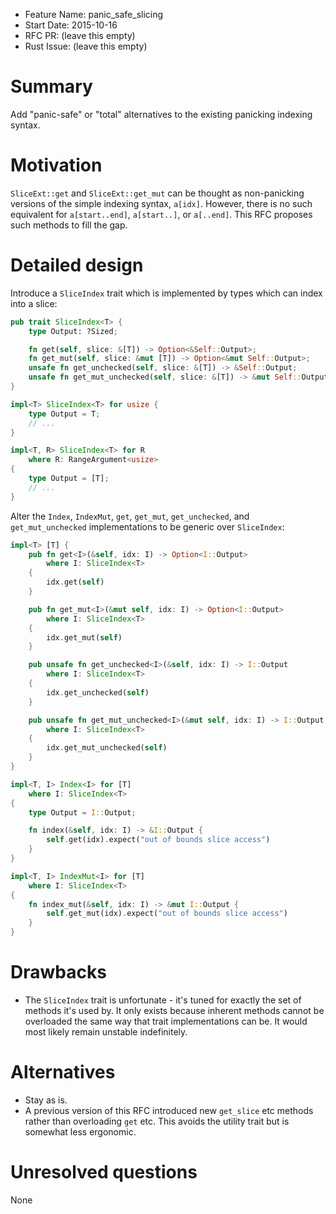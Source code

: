 - Feature Name: panic_safe_slicing
- Start Date: 2015-10-16
- RFC PR: (leave this empty)
- Rust Issue: (leave this empty)

# Summary

Add "panic-safe" or "total" alternatives to the existing panicking indexing syntax.

# Motivation

`SliceExt::get` and `SliceExt::get_mut` can be thought as non-panicking versions of the simple
indexing syntax, `a[idx]`. However, there is no such equivalent for `a[start..end]`, `a[start..]`,
or `a[..end]`. This RFC proposes such methods to fill the gap.

# Detailed design

Introduce a `SliceIndex` trait which is implemented by types which can index into a slice:
```rust
pub trait SliceIndex<T> {
    type Output: ?Sized;

    fn get(self, slice: &[T]) -> Option<&Self::Output>;
    fn get_mut(self, slice: &mut [T]) -> Option<&mut Self::Output>;
    unsafe fn get_unchecked(self, slice: &[T]) -> &Self::Output;
    unsafe fn get_mut_unchecked(self, slice: &[T]) -> &mut Self::Output;
}

impl<T> SliceIndex<T> for usize {
    type Output = T;
    // ...
}

impl<T, R> SliceIndex<T> for R
    where R: RangeArgument<usize>
{
    type Output = [T];
    // ...
}
```

Alter the `Index`, `IndexMut`, `get`, `get_mut`, `get_unchecked`, and `get_mut_unchecked`
implementations to be generic over `SliceIndex`:
```rust
impl<T> [T] {
    pub fn get<I>(&self, idx: I) -> Option<I::Output>
        where I: SliceIndex<T>
    {
        idx.get(self)
    }

    pub fn get_mut<I>(&mut self, idx: I) -> Option<I::Output>
        where I: SliceIndex<T>
    {
        idx.get_mut(self)
    }

    pub unsafe fn get_unchecked<I>(&self, idx: I) -> I::Output
        where I: SliceIndex<T>
    {
        idx.get_unchecked(self)
    }

    pub unsafe fn get_mut_unchecked<I>(&mut self, idx: I) -> I::Output
        where I: SliceIndex<T>
    {
        idx.get_mut_unchecked(self)
    }
}

impl<T, I> Index<I> for [T]
    where I: SliceIndex<T>
{
    type Output = I::Output;

    fn index(&self, idx: I) -> &I::Output {
        self.get(idx).expect("out of bounds slice access")
    }
}

impl<T, I> IndexMut<I> for [T]
    where I: SliceIndex<T>
{
    fn index_mut(&self, idx: I) -> &mut I::Output {
        self.get_mut(idx).expect("out of bounds slice access")
    }
}
```

# Drawbacks

- The `SliceIndex` trait is unfortunate - it's tuned for exactly the set of methods it's used by.
  It only exists because inherent methods cannot be overloaded the same way that trait
  implementations can be. It would most likely remain unstable indefinitely.

# Alternatives

- Stay as is.
- A previous version of this RFC introduced new `get_slice` etc methods rather than overloading
  `get` etc. This avoids the utility trait but is somewhat less ergonomic.

# Unresolved questions

None
